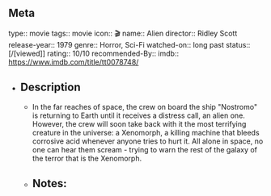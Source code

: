 ## Meta
type:: movie
tags:: movie
icon:: 🎬
name:: Alien
director:: Ridley Scott
release-year:: 1979
genre:: Horror, Sci-Fi
watched-on:: long past
status:: [/[viewed]] 
rating:: 10/10
recommended-By::
imdb:: https://www.imdb.com/title/tt0078748/
- ## Description
	- In the far reaches of space, the crew on board the ship "Nostromo" is returning to Earth until it receives a distress call, an alien one. However, the crew will soon take back with it the most terrifying creature in the universe: a Xenomorph, a killing machine that bleeds   corrosive acid whenever anyone tries to hurt it. All alone in space, no one can hear them scream - trying to warn the rest of the galaxy of the terror that is the Xenomorph.
	- Notes:
		-